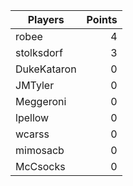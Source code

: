 Players     | Points
------------| ---:
robee       | 4
stolksdorf  | 3
DukeKataron | 0
JMTyler     | 0
Meggeroni   | 0
lpellow     | 0
wcarss      | 0
mimosacb    | 0
McCsocks    | 0
